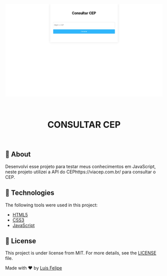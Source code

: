 <div align="center" id="top">
  <img src="./src/consultarCep.png" alt="Frontend" />

&#xa0;

</div>

<h1 align="center">CONSULTAR CEP</h1>

<br>

## :dart: About

Desenvolvi esse projeto para testar meus conhecimentos em JavaScript, neste projeto utilizei a API do CEPhttps://viacep.com.br/ para consultar o CEP.

## :rocket: Technologies

The following tools were used in this project:

- [HTML5](https://developer.mozilla.org/pt-BR/docs/Web/Guide/HTML/HTML5)
- [CSS3](https://developer.mozilla.org/pt-BR/docs/Web/CSS/CSS3)
- [JavaScript](https://developer.mozilla.org/pt-BR/docs/Web/JavaScript)

## :memo: License

This project is under license from MIT. For more details, see the [LICENSE](LICENSE.md) file.

Made with :heart: by <a href="https://github.com/luisfelipecode" target="_blank">Luis Felipe</a>
